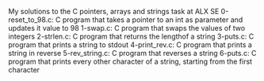 My solutions to the C pointers, arrays and strings task at ALX SE
0-reset_to_98.c: C program that takes a pointer to an int as parameter and updates it value to 98
1-swap.c: C program that swaps the values of two integers
2-strlen.c: C program that returns the lengthof a string
3-puts.c: C program that prints a string to stdout
4-print_rev.c: C program that prints a string in reverse
5-rev_string.c: C program that reverses a string
6-puts.c: C program that prints every other character of a string, starting from the first character
